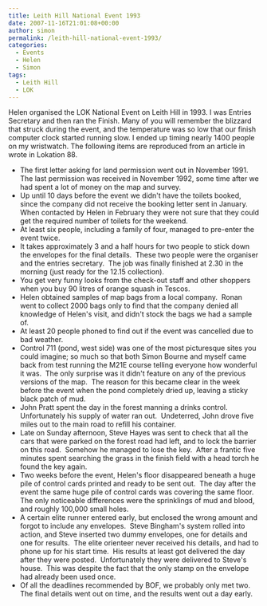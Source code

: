 ```yaml
---
title: Leith Hill National Event 1993
date: 2007-11-16T21:01:08+00:00
author: simon
permalink: /leith-hill-national-event-1993/
categories:
  - Events
  - Helen
  - Simon
tags:
  - Leith Hill
  - LOK
---
```

Helen organised the LOK National Event on Leith Hill in 1993. I was Entries Secretary and then ran the Finish. Many of you will remember the blizzard that struck during the event, and the temperature was so low that our finish computer clock started running slow. I ended up timing nearly 1400 people on my wristwatch. The following items are reproduced from an article in wrote in Lokation 88.
<!--more-->

  * The first letter asking for land permission went out in November 1991.  The last permission was received in November 1992, some time after we had spent a lot of money on the map and survey.
  * Up until 10 days before the event we didn't have the toilets booked, since the company did not receive the booking letter sent in January.  When contacted by Helen in February they were not sure that they could get the required number of toilets for the weekend.
  * At least six people, including a family of four, managed to pre-enter the event twice.
  * It takes approximately 3 and a half hours for two people to stick down the envelopes for the final details.  These two people were the organiser and the entries secretary.  The job was finally finished at 2.30 in the morning (just ready for the 12.15 collection).
  * You get very funny looks from the check-out staff and other shoppers when you buy 90 litres of orange squash in Tescos.
  * Helen obtained samples of map bags from a local company.  Ronan went to collect 2000 bags only to find that the company denied all knowledge of Helen's visit, and didn't stock the bags we had a sample of.
  * At least 20 people phoned to find out if the event was cancelled due to bad weather.
  * Control 711 (pond, west side) was one of the most picturesque sites you could imagine; so much so that both Simon Bourne and myself came back from test running the M21E course telling everyone how wonderful it was.  The only surprise was it didn't feature on any of the previous versions of the map.  The reason for this became clear in the week before the event when the pond completely dried up, leaving a sticky black patch of mud.
  * John Pratt spent the day in the forest manning a drinks control.  Unfortunately his supply of water ran out.  Undeterred, John drove five miles out to the main road to refill his container.
  * Late on Sunday afternoon, Steve Hayes was sent to check that all the cars that were parked on the forest road had left, and to lock the barrier on this road.  Somehow he managed to lose the key.  After a frantic five minutes spent searching the grass in the finish field with a head torch he found the key again.
  * Two weeks before the event, Helen's floor disappeared beneath a huge pile of control cards printed and ready to be sent out.  The day after the event the same huge pile of control cards was covering the same floor.  The only noticeable differences were the sprinklings of mud and blood, and roughly 100,000 small holes.
  * A certain elite runner entered early, but enclosed the wrong amount and forgot to include any envelopes.  Steve Bingham's system rolled into action, and Steve inserted two dummy envelopes, one for details and one for results.  The elite orienteer never received his details, and had to phone up for his start time.  His results at least got delivered the day after they were posted.  Unfortunately they were delivered to Steve's house.  This was despite the fact that the only stamp on the envelope had already been used once.
  * Of all the deadlines recommended by BOF, we probably only met two.  The final details went out on time, and the results went out a day early.
